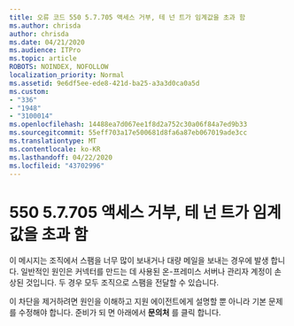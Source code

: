 ```yaml
---
title: 오류 코드 550 5.7.705 액세스 거부, 테 넌 트가 임계값을 초과 함
ms.author: chrisda
author: chrisda
ms.date: 04/21/2020
ms.audience: ITPro
ms.topic: article
ROBOTS: NOINDEX, NOFOLLOW
localization_priority: Normal
ms.assetid: 9e6df5ee-ede8-421d-ba25-a3a3d0ca0a5d
ms.custom:
- "336"
- "1948"
- "3100014"
ms.openlocfilehash: 14488ea7d067ee1f8d2a752c30a06f84a7ed9b33
ms.sourcegitcommit: 55eff703a17e500681d8fa6a87eb067019ade3cc
ms.translationtype: MT
ms.contentlocale: ko-KR
ms.lasthandoff: 04/22/2020
ms.locfileid: "43702996"
---
```

# <a name="550-57705-access-denied-tenant-has-exceeded-threshold"></a>550 5.7.705 액세스 거부, 테 넌 트가 임계값을 초과 함

이 메시지는 조직에서 스팸을 너무 많이 보내거나 대량 메일을 보내는 경우에 발생 합니다.
일반적인 원인은 커넥터를 만드는 데 사용된 온-프레미스 서버나 관리자 계정이 손상된 것입니다. 두 경우 모두 조직으로 스팸을 전달할 수 있습니다.

이 차단을 제거하려면 원인을 이해하고 지원 에이전트에게 설명할 뿐 아니라 기본 문제를 수정해야 합니다.
준비가 되 면 아래에서 **문의처** 를 클릭 합니다.
